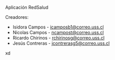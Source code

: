 Aplicación RedSalud



Creadores: 
- Isidora Campos -  icamposb1@correo.uss.cl
- Nicolas Campos -  ncampost@correo.uss.cl
- Ricardo Chirinos - rchirinosg@correo.uss.cl
- Jesús Contreras - jcontrerasg5@correo.uss.cl

xd